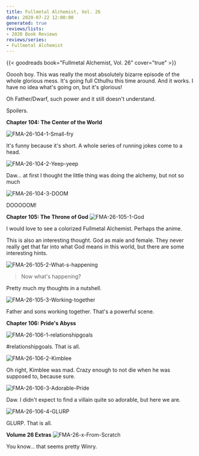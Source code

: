 ```yaml
---
title: Fullmetal Alchemist, Vol. 26
date: 2020-07-22 12:00:00
generated: true
reviews/lists:
- 2020 Book Reviews
reviews/series:
- Fullmetal Alchemist
---
```

{{< goodreads book="Fullmetal Alchemist, Vol. 26" cover="true" >}}

Ooooh boy. This was really the most absolutely bizarre episode of the whole glorious mess. It's going full Cthulhu this time around. And it works. I have no idea what's going on, but it's glorious!  

Oh Father/Dwarf, such power and it still doesn't understand.  

<!--more-->

Spoilers.  

 **Chapter 104: The Center of the World**  

![FMA-26-104-1-Small-fry](/embeds/books/attachments/fma-26-104-1-small-fry.png)  

It's funny because it's short. A whole series of running jokes come to a head.  

![FMA-26-104-2-Yeep-yeep](/embeds/books/attachments/fma-26-104-2-yeep-yeep.png)  

Daw... at first I thought the little thing was doing the alchemy, but not so much  

![FMA-26-104-3-DOOM](/embeds/books/attachments/fma-26-104-3-doom.png)  

DOOOOOM!  

 **Chapter 105: The Throne of God**   ![FMA-26-105-1-God](/embeds/books/attachments/fma-26-105-1-god.png)  

I would love to see a colorized Fullmetal Alchemist. Perhaps the anime.  

This is also an interesting thought. God as male and female. They never really get that far into what God means in this world, but there are some interesting hints.  

![FMA-26-105-2-What-s-happening](/embeds/books/attachments/fma-26-105-2-what-s-happening.png)  

> Now what's happening?

Pretty much my thoughts in a nutshell.  

![FMA-26-105-3-Working-together](/embeds/books/attachments/fma-26-105-3-working-together.png)  

Father and sons working together. That's a powerful scene.  

**Chapter 106: Pride's Abyss**  

![FMA-26-106-1-relationshipgoals](/embeds/books/attachments/fma-26-106-1-relationshipgoals.png)  

#relationshipgoals. That is all.  

![FMA-26-106-2-Kimblee](/embeds/books/attachments/fma-26-106-2-kimblee.png)  

Oh right, Kimblee was mad. Crazy enough to not die when he was supposed to, because sure.  

![FMA-26-106-3-Adorable-Pride](/embeds/books/attachments/fma-26-106-3-adorable-pride.png)  

Daw. I didn't expect to find a villain quite so adorable, but here we are.  

![FMA-26-106-4-GLURP](/embeds/books/attachments/fma-26-106-4-glurp.png)  

GLURP. That is all.  

**Volume 26 Extras**   ![FMA-26-x-From-Scratch](/embeds/books/attachments/fma-26-x-from-scratch.png)  

You know... that seems pretty Winry.


